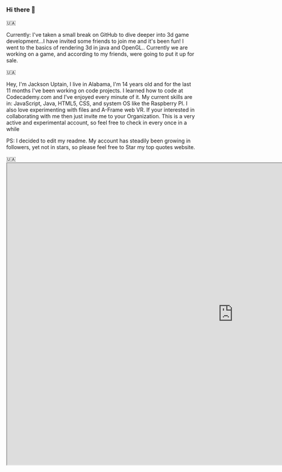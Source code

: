 ### Hi there 👋
🇺🇦

<p>Currently: I've taken a small break on GitHub to dive deeper into 3d game development...I have invited some friends to join me and it's been fun! I went to the basics of rendering 3d in java and OpenGL.. Currently we are working on a game, and according to my friends, were going to put it up for sale. </p>
🇺🇦
<p>Hey, I'm Jackson Uptain, I live in Alabama, I'm 14 years old and for the last 11 months I've been working on code projects. I learned how to code at Codecademy.com and I've enjoyed every minute of it. My current skills are in: JavaScript, Java, HTML5, CSS, and system OS like the Raspberry PI. I also love experimenting with files and A-Frame web VR. If your interested in collaborating with me then just invite me to your Organization. This is a very active and experimental account, so feel free to check in every once in a while</p>

<p>PS: I decided to edit my readme. My account has steadily been growing in followers, yet not in stars, so please feel free to Star my top quotes website.</p>
🇺🇦
<br>
<body>
  <iframe src="https://jacksonuptain.github.io/topquotes" height="800" width="1200" title="Iframe Example"></iframe>
</body>
